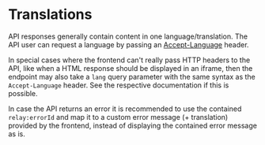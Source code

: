 # Translations

API responses generally contain content in one language/translation. The API user can request a language by passing an [Accept-Language](https://developer.mozilla.org/en-US/docs/Web/HTTP/Headers/Accept-Language) header.

In special cases where the frontend can't really pass HTTP headers to the API, like when a HTML response should be displayed in an iframe, then the endpoint may also take a `lang` query parameter with the same syntax as the `Accept-Language` header. See the respective documentation if this is possible.

In case the API returns an error it is recommended to use the contained `relay:errorId` and map it to a custom error message (+ translation) provided by the frontend, instead of displaying the contained error message as is.